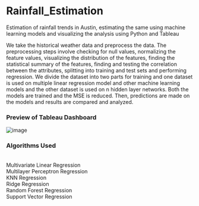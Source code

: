 # Rainfall_Estimation

Estimation of rainfall trends in Austin, estimating the same using machine learning models and visualizing the analysis using Python and Tableau

We take the historical weather data and preprocess the data. The preprocessing steps involve checking for null values, normalizing the feature values, visualizing the distribution of the features, finding the statistical summary of the features, finding and testing the correlation between the attributes, splitting into training and test sets and performing regression. We divide the dataset into two parts for training and one dataset is used on multiple linear regression model and other machine learning models and the other dataset is used on n hidden layer networks. Both the models are trained and the MSE is reduced. Then, predictions are made on the models and results are compared and analyzed.


<h3>Preview of Tableau Dashboard</h3>

![image](https://user-images.githubusercontent.com/108082336/229849260-82f085d7-5555-442a-b0d9-70832c37c705.png)

<h3>Algorithms Used</h3><br/>
Multivariate Linear Regression <br/>
Multilayer Perceptron Regression  <br/>
KNN Regression <br/>
Ridge Regression<br/>
Random Forest Regression<br/>
Support Vector Regression <br/>
